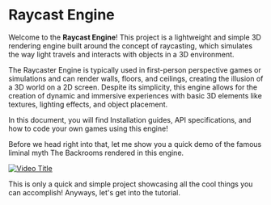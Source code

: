# Raycast Engine

Welcome to the **Raycast Engine**! This project is a lightweight and simple 3D rendering engine built around the concept of raycasting, which simulates the way light travels and interacts with objects in a 3D environment.

The Raycaster Engine is typically used in first-person perspective games or simulations and can render walls, floors, and ceilings, creating the illusion of a 3D world on a 2D screen. Despite its simplicity, this engine allows for the creation of dynamic and immersive experiences with basic 3D elements like textures, lighting effects, and object placement.

In this document, you will find Installation guides, API specifications, and how to code your own games using this engine!

Before we head right into that, let me show you a quick demo of the famous liminal myth The Backrooms rendered in this engine.

[![Video Title](https://img.youtube.com/vi/9v8R9GMLWoM/0.jpg)](https://youtu.be/9v8R9GMLWoM)

This is only a quick and simple project showcasing all the cool things you can accomplish! Anyways, let's get into the tutorial.